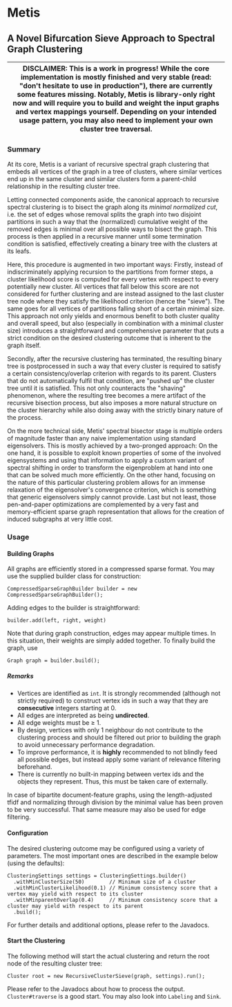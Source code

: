 # Metis
## A Novel Bifurcation Sieve Approach to Spectral Graph Clustering

| DISCLAIMER: This is a work in progress! While the core implementation is mostly finished and very stable (read: "don't hesitate to use in production"), there are currently some features missing. Notably, Metis is library-only right now and will require you to build and weight the input graphs and vertex mappings yourself. Depending on your intended usage pattern, you may also need to implement your own cluster tree traversal. |
| --- |

### Summary

At its core, Metis is a variant of recursive spectral graph clustering that embeds all vertices of the graph
in a tree of clusters, where similar vertices end up in the same cluster and similar clusters form a parent-child
relationship in the resulting cluster tree.

Letting connected components aside, the canonical approach to recursive spectral clustering is to bisect the graph
along its *minimal normalized cut*, i.e. the set of edges whose removal splits the graph into two disjoint partitions in
such a way that the (normalized) cumulative weight of the removed edges is minimal over all possible ways to bisect
the graph. This process is then applied in a recursive manner until some termination condition is satisfied,
effectively creating a binary tree with the clusters at its leafs.

Here, this procedure is augmented in two important ways: Firstly, instead of indiscriminately applying recursion to the
partitions from former steps, a cluster likelihood score is computed for every vertex with respect to every potentially
new cluster. All vertices that fall below this score are not considered for further clustering and are instead assigned
to the last cluster tree node where they satisfy the likelihood criterion (hence the "sieve"). The same goes for all
vertices of partitions falling short of a certain minimal size. This approach not only yields and enormous benefit to
both cluster quality and overall speed, but also (especially in combination with a minimal cluster size)
introduces a straightforward and comprehensive parameter that puts a strict condition on the desired clustering outcome
that is inherent to the graph itself.

Secondly, after the recursive clustering has terminated, the resulting binary tree is postprocessed in such a way that
every cluster is required to satisfy a certain consistency/overlap criterion with regards to its parent. Clusters that do not
automatically fulfil that condition, are "pushed up" the cluster tree until it is satisfied. This not only
counteracts the "shaving" phenomenon, where the resulting tree becomes a mere artifact of the recursive bisection
process, but also imposes a more natural structure on the cluster hierarchy while also doing away with the strictly
binary nature of the process.

On the more technical side, Metis' spectral bisector stage is multiple orders of magnitude faster than any naive
implementation using standard eigensolvers. This is mostly achieved by a two-pronged approach: On the one hand, it
is possible to exploit known properties of some of the involved eigensystems and using that information to apply a
custom variant of spectral shifting in order to transform the eigenproblem at hand into one that can be solved much
more efficiently. On the other hand, focusing on the nature of this particular clustering problem allows for an
immense relaxation of the eigensolver's convergence criterion, which is something that generic eigensolvers simply
cannot provide. Last but not least, those pen-and-paper optimizations are complemented by a very fast and
memory-efficient sparse graph representation that allows for the creation of induced subgraphs at very little cost.

### Usage

#### Building Graphs

All graphs are efficiently stored in a compressed sparse format. You may use the supplied
builder class for construction:
```
CompressedSparseGraphBuilder builder = new CompressedSparseGraphBuilder();
```
Adding edges to the builder is straightforward:
```
builder.add(left, right, weight)
```
Note that during graph construction, edges may appear multiple times. In this situation,
their weights are simply added together. To finally build the graph, use  
```
Graph graph = builder.build();
```

##### Remarks
 - Vertices are identified as `int`. It is strongly recommended (although not strictly required) to construct vertex ids in such a way that they are **consecutive** integers starting at 0.
 - All edges are interpreted as being **undirected**.
 - All edge weights must be ≥ 1.
 - By design, vertices with only 1 neighbour do not contribute to the clustering process and should be filtered out prior to building the graph to avoid unnecessary performance degradation.
 - To improve performance, it is **highly** recommended to not blindly feed all possible edges, but instead apply some variant of relevance filtering beforehand. 
 - There is currently no built-in mapping between vertex ids and the objects they represent. Thus, this must be taken care of externally. 

In case of bipartite document-feature graphs, using the length-adjusted tfidf and normalizing through division by the minimal value has been proven to be very successful. That same measure may also be used for edge filtering.

#### Configuration

The desired clustering outcome may be configured using a variety of parameters.
The most important ones are described in the example below (using the defaults):

```
ClusteringSettings settings = ClusteringSettings.builder()
  .withMinClusterSize(50)        // Minimum size of a cluster
  .withMinClusterLikelihood(0.1) // Minimum consistency score that a vertex may yield with respect to its cluster
  .withMinparentOverlap(0.4)     // Minimum consistency score that a cluster may yield with respect to its parent
  .build();
```

For further details and additional options, please refer to the Javadocs.

#### Start the Clustering

The following method will start the actual clustering and return the root node of the resulting cluster tree:
```
Cluster root = new RecursiveClusterSieve(graph, settings).run();
```
Please refer to the Javadocs about how to process the output. `Cluster#traverse` is a good start.
You may also look into `Labeling` and `Sink`.